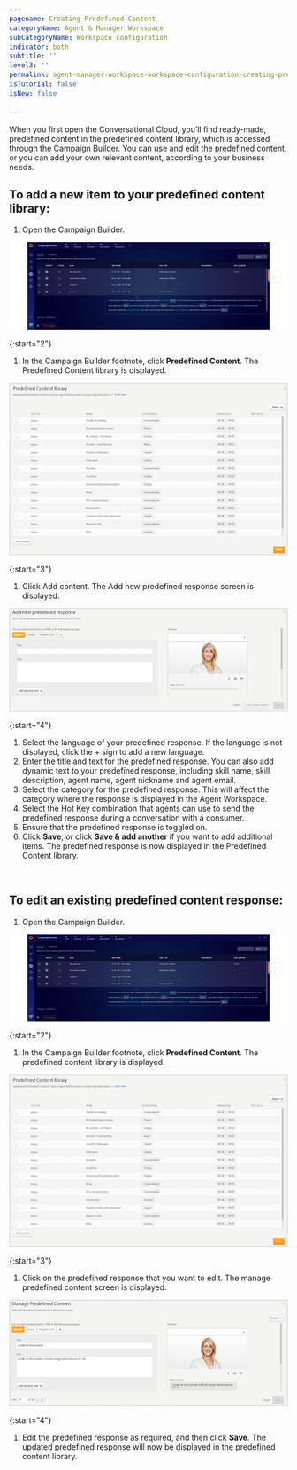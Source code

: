 ```yaml
---
pagename: Creating Predefined Content
categoryName: Agent & Manager Workspace
subCategoryName: Workspace configuration
indicator: both
subtitle: ''
level3: ''
permalink: agent-manager-workspace-workspace-configuration-creating-predefined-content.html
isTutorial: false
isNew: false

---
```

When you first open the Conversational Cloud, you’ll find ready-made, predefined content in the predefined content library, which is accessed through the Campaign Builder. You can use and edit the predefined content, or you can add your own relevant content, according to your business needs.

## To add a new item to your predefined content library:

1. Open the Campaign Builder.

![](/img/creating-predefined-content-1.png)

{:start="2"}
1. In the Campaign Builder footnote, click **Predefined Content**. The Predefined Content library is displayed.

![](/img/creating-predefined-content-2.png)

{:start="3"}
1. Click Add content. The Add new predefined response screen is displayed.

![](/img/creating-predefined-content-3.png)

{:start="4"}
1. Select the language of your predefined response. If the language is not displayed, click the + sign to add a new language.
2. Enter the title and text for the predefined response. You can also add dynamic text to your predefined response, including skill name, skill description, agent name, agent nickname and agent email.
3. Select the category for the predefined response. This will affect the category where the response is displayed in the Agent Workspace.
4. Select the Hot Key combination that agents can use to send the predefined response during a conversation with a consumer.
5. Ensure that the predefined response is toggled on.
6. Click **Save**, or click **Save & add another** if you want to add additional items. The predefined response is now displayed in the Predefined Content library.
<br/>

## To edit an existing predefined content response:

1. Open the Campaign Builder.

![](/img/creating-predefined-content-4.png)

{:start="2"}
1. In the Campaign Builder footnote, click **Predefined Content**. The predefined content library is displayed.

![](/img/creating-predefined-content-5.png)

{:start="3"}
1. Click on the predefined response that you want to edit. The manage predefined content screen is displayed.

![](/img/creating-predefined-content-6.png)

{:start="4"}
1. Edit the predefined response as required, and then click **Save**. The updated predefined response will now be displayed in the predefined content library.
